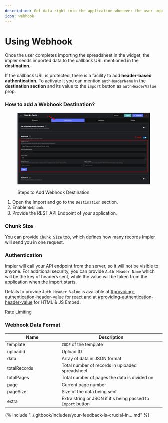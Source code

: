 ```yaml
---
description: Get data right into the application whenever the user imports the file
icon: webhook
---
```


# Using Webhook

Once the user completes importing the spreadsheet in the widget, the impler sends imported data to the callback URL mentioned in the **destination**.

If the callback URL is protected, there is a facility to add **header-based authentication**. To activate it you can mention `authHeaderName` in the **destination section** and its value to the `import` button as `authHeaderValue` prop.

### How to add a Webhook Destination?

<figure><img src="../.gitbook/assets/image.png" alt=""><figcaption><p>Steps to Add Webhook Destination</p></figcaption></figure>

1. Open the Import and go to the `Destination` section.
2. Enable `Webhook`.
3. Provide the REST API  Endpoint of your application.

### Chunk Size

You can provide `Chunk Size` too, which defines how many records Impler will send you in one request.

### Authentication

Impler will call your API endpoint from the server, so it will not be visible to anyone. For additional security, you can provide `Auth Header Name` which will be the key of headers sent, while the value will be taken from the application when the import starts.

Details to provide `Auth Header Value` is available at [#providing-authentication-header-value](../importer/react-embed.md#providing-authentication-header-value "mention") for react and at [#providing-authentication-header-value](../importer/html-js-embed.md#providing-authentication-header-value "mention") for HTML & JS Embed.

Rate Limiting



### Webhook Data Format

<table data-full-width="false"><thead><tr><th width="217.33333333333337">Name</th><th width="487">Description</th></tr></thead><tbody><tr><td>template</td><td><code>CODE</code> of the template</td></tr><tr><td>uploadId</td><td>Upload ID</td></tr><tr><td>data</td><td>Array of data in JSON format</td></tr><tr><td>totalRecords</td><td>Total number of records in uploaded spreadsheet</td></tr><tr><td>totalPages</td><td>Total number of pages the data is divided on</td></tr><tr><td>page</td><td>Current page number</td></tr><tr><td>pageSize</td><td>Size of the data being sent</td></tr><tr><td>extra</td><td>Extra string or JSON if it's being passed to <code>Import</code> button</td></tr></tbody></table>

{% include "../.gitbook/includes/your-feedback-is-crucial-in....md" %}
